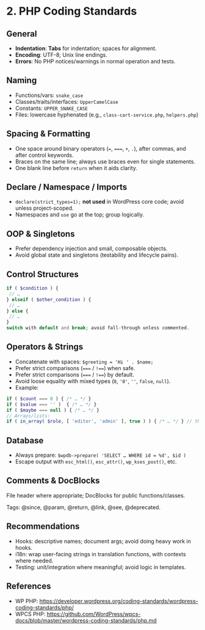 # 2. PHP Coding Standards

## General

- **Indentation**: **Tabs** for indentation; spaces for alignment.
- **Encoding**: UTF-8; Unix line endings.
- **Errors**: No PHP notices/warnings in normal operation and tests.

## Naming

- Functions/vars: `snake_case`
- Classes/traits/interfaces: `UpperCamelCase`
- Constants: `UPPER_SNAKE_CASE`
- Files: lowercase hyphenated (e.g., `class-cart-service.php`, `helpers.php`)

## Spacing & Formatting

- One space around binary operators (`=`, `===`, `+`, `.`), after commas, and after control keywords.
- Braces on the same line; always use braces even for single statements.
- One blank line before `return` when it aids clarity.

## Declare / Namespace / Imports

- `declare(strict_types=1);` **not used** in WordPress core code; avoid unless project-scoped.
- Namespaces and `use` go at the top; group logically.

## OOP & Singletons

- Prefer dependency injection and small, composable objects.
- Avoid global state and singletons (testability and lifecycle pains).

## Control Structures

```php
if ( $condition ) {
 // …
} elseif ( $other_condition ) {
 // …
} else {
 // …
}
switch with default and break; avoid fall-through unless commented.
```

## Operators & Strings

- Concatenate with spaces: `$greeting = 'Hi ' . $name;`
- Prefer strict comparisons (`===` / `!==`) when safe.
- Prefer strict comparisons (`===` / `!==`) by default.
- Avoid loose equality with mixed types (`0`, `'0'`, `''`, `false`, `null`).
- Example:

```php
if ( $count === 0 ) { /* … */ }
if ( $value === '' )  { /* … */ }
if ( $maybe === null ) { /* … */ }
// Arrays/lists:
if ( in_array( $role, [ 'editor', 'admin' ], true ) ) { /* … */ } // third arg enforces strict
```

## Database

- Always prepare: `$wpdb->prepare( 'SELECT … WHERE id = %d', $id )`
- Escape output with `esc_html()`, `esc_attr()`, `wp_kses_post()`, etc.

## Comments & DocBlocks

File header where appropriate; DocBlocks for public functions/classes.

Tags: @since, @param, @return, @link, @see, @deprecated.

## Recommendations

- Hooks: descriptive names; document args; avoid doing heavy work in hooks.
- i18n: wrap user-facing strings in translation functions, with contexts where needed.
- Testing: unit/integration where meaningful; avoid logic in templates.

## References

- WP PHP: <https://developer.wordpress.org/coding-standards/wordpress-coding-standards/php/>
- WPCS PHP: <https://github.com/WordPress/wpcs-docs/blob/master/wordpress-coding-standards/php.md>
